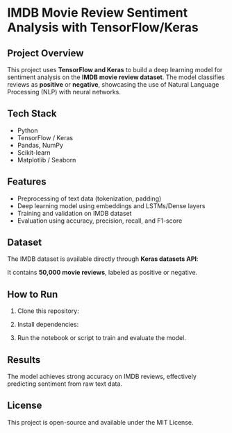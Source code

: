 # IMDB Movie Review Sentiment Analysis with TensorFlow/Keras

## Project Overview

This project uses **TensorFlow and Keras** to build a deep learning model for sentiment analysis on the **IMDB movie review dataset**. The model classifies reviews as **positive** or **negative**, showcasing the use of Natural Language Processing (NLP) with neural networks.

## Tech Stack

* Python
* TensorFlow / Keras
* Pandas, NumPy
* Scikit-learn
* Matplotlib / Seaborn

## Features

* Preprocessing of text data (tokenization, padding)
* Deep learning model using embeddings and LSTMs/Dense layers
* Training and validation on IMDB dataset
* Evaluation using accuracy, precision, recall, and F1-score

## Dataset

The IMDB dataset is available directly through **Keras datasets API**:

It contains **50,000 movie reviews**, labeled as positive or negative.

## How to Run

1. Clone this repository:

2. Install dependencies:

3. Run the notebook or script to train and evaluate the model.

## Results

The model achieves strong accuracy on IMDB reviews, effectively predicting sentiment from raw text data.

## License

This project is open-source and available under the MIT License.

